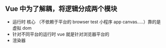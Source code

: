<!--
 * @Descripttion:
 * @version:
 * @Author: sueRimn
 * @Date: 2022-05-29 12:41:00
 * @LastEditors: sueRimn
 * @LastEditTime: 2022-05-29 12:43:08
-->

## Vue 中为了解耦，将逻辑分成两个模块

-   运行时 核心 （不依赖于平台的 browser test 小程序 app canvas.....）靠的是虚拟 dom
-   针对不同平台的运行时 vue 就是针对浏览器平台的
-   渲染器
